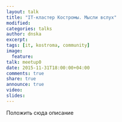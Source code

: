 ```yaml
---
layout: talk
title: "IT-кластер Костромы. Мысли вслух"
modified:
categories: talks
author: dnska
excerpt:
tags: [it, kostroma, community]
image:
  feature:
talk: meetup0
date: 2015-11-31T18:00:00+04:00
comments: true
share: true
announce: true 
video:
slides: 
---
```


Положить сюда описание
